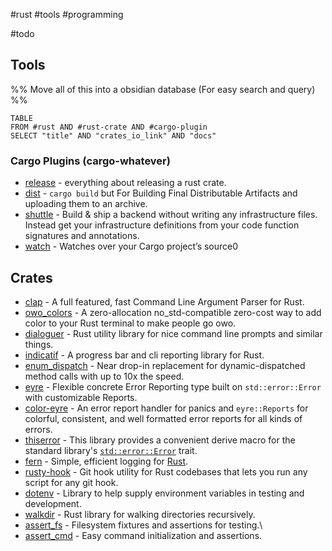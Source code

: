 #rust #tools #programming

#todo

## Tools

%%
Move all of this into a obsidian database (For easy search and query)
%%

```dataview
TABLE
FROM #rust AND #rust-crate AND #cargo-plugin 
SELECT "title" AND "crates_io_link" AND "docs"
```








### Cargo Plugins (cargo-whatever)

- [release](https://crates.io/crates/cargo-release) - everything about releasing a rust crate.
- [dist](https://crates.io/crates/cargo-dist) - `cargo build` but For Building Final Distributable Artifacts and uploading them to an archive.
- [shuttle](https://www.shuttle.rs/) - Build & ship a backend without writing any infrastructure files. Instead get your infrastructure definitions from your code function signatures and annotations.
- [watch](https://crates.io/crates/cargo-watch) - Watches over your Cargo project’s source0

## Crates

- [clap](https://crates.io/crates/clap) - A full featured, fast Command Line Argument Parser for Rust.
- [owo_colors](https://crates.io/crates/owo-colors) - A zero-allocation no_std-compatible zero-cost way to add color to your Rust terminal to make people go owo.
- [dialoguer](https://crates.io/crates/dialoguer) - Rust utility library for nice command line prompts and similar things.
- [indicatif](https://crates.io/crates/indicatif) - A progress bar and cli reporting library for Rust.
- [enum_dispatch](https://crates.io/crates/enum_dispatch) - Near drop-in replacement for dynamic-dispatched method calls with up to 10x the speed.
- [eyre](https://crates.io/crates/eyre) - Flexible concrete Error Reporting type built on `std::error::Error` with customizable Reports.
- [color-eyre](https://crates.io/crates/color-eyre/0.6.2/dependencies) - An error report handler for panics and `eyre::Reports` for colorful, consistent, and well formatted error reports for all kinds of errors.
- [thiserror](https://crates.io/crates/thiserror) - This library provides a convenient derive macro for the standard library's [`std::error::Error`](https://doc.rust-lang.org/std/error/trait.Error.html) trait.
- [fern](https://crates.io/crates/fern) - Simple, efficient logging for [Rust](https://www.rust-lang.org/).
- [rusty-hook](https://crates.io/crates/rusty-hook) - Git hook utility for Rust codebases that lets you run any script for any git hook.
- [dotenv](https://crates.io/crates/dotenv) - Library to help supply environment variables in testing and development.
- [walkdir](https://github.com/BurntSushi/walkdir) - Rust library for walking directories recursively.
- [assert_fs](https://crates.io/crates/assert_fs) - Filesystem fixtures and assertions for testing.\
- [assert_cmd](https://crates.io/crates/assert_cmd) - Easy command initialization and assertions.